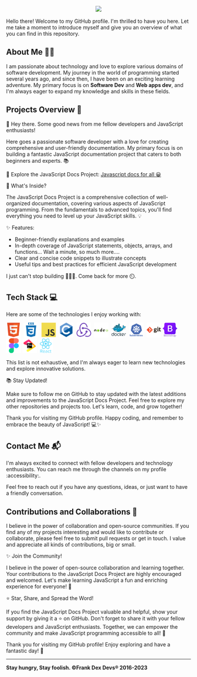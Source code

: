 <p align="center"><img src="https://github.com/LUCASFRANKINC/LUCASFRANKINC/blob/main/18824957-ai.png" /></p>

Hello there! Welcome to my GitHub profile. I'm thrilled to have you here. Let me take a moment to introduce myself and give you an overview of what you can find in this repository.

## About Me 👩‍💻

I am passionate about technology and love to explore various domains of software development. My journey in the world of programming started several years ago, and since then, I have been on an exciting learning adventure. My primary focus is on **Software Dev** and **Web apps dev**, and I'm always eager to expand my knowledge and skills in these fields.

## Projects Overview 🚀

👋 Hey there. Some good news from me fellow developers and JavaScript enthusiasts!

Here goes a passionate software developer with a love for creating comprehensive and user-friendly documentation. My primary focus is on building a fantastic JavaScript documentation project that caters to both beginners and experts. 📚

🌟 Explore the JavaScript Docs Project: [Javascript docs for all 😀](https://lucasfrankinc.github.io/javascript-by-francis.github.io/)

📖 What's Inside?

The JavaScript Docs Project is a comprehensive collection of well-organized documentation, covering various aspects of JavaScript programming. From the fundamentals to advanced topics, you'll find everything you need to level up your JavaScript skills. 💡

✨ Features:

- Beginner-friendly explanations and examples
- In-depth coverage of JavaScript statements, objects, arrays, and functions... Wait a minute, so much more....
- Clear and concise code snippets to illustrate concepts
- Useful tips and best practices for efficient JavaScript development

I just can't stop building 🚧👷‍♂️. Come back for more ⏲️.

## Tech Stack 💻

Here are some of the technologies I enjoy working with:

<div>
  <img src="https://github.com/devicons/devicon/blob/master/icons/html5/html5-original.svg" title="HTML5" alt="HTML" width="40" height="40"/>&nbsp;
  <img src="https://github.com/devicons/devicon/blob/master/icons/css3/css3-plain-wordmark.svg"  title="CSS3" alt="CSS" width="40" height="40"/>&nbsp;
  <img src="https://github.com/devicons/devicon/blob/master/icons/javascript/javascript-original.svg" title="JavaScript" alt="JavaScript" width="40" height="40"/>&nbsp;
  <img src="https://github.com/devicons/devicon/blob/master/icons/c/c-original.svg" title="C" alt="C" width="40" height="40"/>&nbsp;
  <img src="https://github.com/devicons/devicon/blob/master/icons/redux/redux-original.svg" title="Redux" alt="Redux " width="40" height="40"/>&nbsp;
  <img src="https://github.com/devicons/devicon/blob/master/icons/nodejs/nodejs-original-wordmark.svg" title="NodeJS" alt="NodeJS" width="40" height="40"/>&nbsp;
  <img src="https://github.com/devicons/devicon/blob/master/icons/docker/docker-original-wordmark.svg" title="Docker" alt="Docker" width="40" height="40"/>&nbsp;
  <img src="https://github.com/devicons/devicon/blob/master/icons/kubernetes/kubernetes-plain-wordmark.svg" title="Kub8" alt="Kub8" width="40" height="40"/>&nbsp;
  <img src="https://github.com/devicons/devicon/blob/master/icons/git/git-original-wordmark.svg" title="Git" alt="Git" width="40" height="40"/>
  <img src="https://github.com/devicons/devicon/blob/master/icons/bootstrap/bootstrap-original-wordmark.svg" title="Bootstrap" alt="Bootsrap" width="40" height="40"/>
  <img src="https://github.com/devicons/devicon/blob/master/icons/figma/figma-original.svg" title="Figma" alt="Figma" width="40" height="40"/>
  <img src="https://github.com/devicons/devicon/blob/master/icons/jetbrains/jetbrains-original.svg" title="Jetbrains" alt="Jetbrains" width="40" height="40"/>
  <img src="https://github.com/devicons/devicon/blob/master/icons/react/react-original-wordmark.svg" title="React" alt="React" width="40" height="40"/>
</div>

This list is not exhaustive, and I'm always eager to learn new technologies and explore innovative solutions.


📚 Stay Updated!

Make sure to follow me on GitHub to stay updated with the latest additions and improvements to the JavaScript Docs Project. Feel free to explore my other repositories and projects too. Let's learn, code, and grow together!

Thank you for visiting my GitHub profile. Happy coding, and remember to embrace the beauty of JavaScript! 💻✨

## Contact Me 📬

I'm always excited to connect with fellow developers and technology enthusiasts. You can reach me through the channels on my profile :accessibility:.

Feel free to reach out if you have any questions, ideas, or just want to have a friendly conversation.

## Contributions and Collaborations 🤝

I believe in the power of collaboration and open-source communities. If you find any of my projects interesting and would like to contribute or collaborate, please feel free to submit pull requests or get in touch. I value and appreciate all kinds of contributions, big or small.

✨ Join the Community!

I believe in the power of open-source collaboration and learning together. Your contributions to the JavaScript Docs Project are highly encouraged and welcomed. Let's make learning JavaScript a fun and enriching experience for everyone! 🤝

⭐️ Star, Share, and Spread the Word!

If you find the JavaScript Docs Project valuable and helpful, show your support by giving it a ⭐️ on GitHub. Don't forget to share it with your fellow developers and JavaScript enthusiasts. Together, we can empower the community and make JavaScript programming accessible to all! 🌟

Thank you for visiting my GitHub profile! Enjoy exploring and have a fantastic day! 🌟

---

<strong>Stay hungry, Stay foolish.   <span align="right">&copy;Frank Dex Devs&reg; 2016-2023</span><strong>


